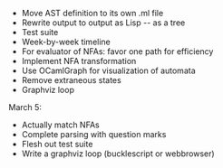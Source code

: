 * Move AST definition to its own .ml file
* Rewrite output to output as Lisp -- as a tree
* Test suite
* Week-by-week timeline
* For evaluator of NFAs: favor one path for efficiency
* Implement NFA transformation
* Use OCamlGraph for visualization of automata
* Remove extraneous states
* Graphviz loop

March 5:
* Actually match NFAs
* Complete parsing with question marks
* Flesh out test suite
* Write a graphviz loop (bucklescript or webbrowser)
